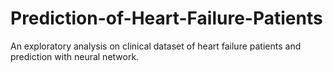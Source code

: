 # Prediction-of-Heart-Failure-Patients
An exploratory analysis on clinical dataset of heart failure patients and prediction with neural network.
